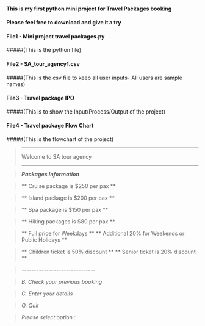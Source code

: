 
#### This is my first python mini project for Travel Packages booking
#### Please feel free to download and give it a try

#### File1 - Mini project travel packages.py 
#####(This is the python file)
#### File2 - SA_tour_agency1.csv
#####(This is the csv file to keep all user inputs- All users are sample names)
#### File3 - Travel package IPO 
#####(This is to show the Input/Process/Output of the project)
#### File4 - Travel package Flow Chart 
#####(This is the flowchart of the project)

  >   *************************
  >    Welcome to SA tour agency
  >   *************************


  >   ***Packages Information***

 >** Cruise package is $250 per pax **
 
 >** Island package is $200 per pax **
 
 >** Spa package is $150 per pax **
 
 >** Hiking packages is $80 per pax **

 >** Full price for Weekdays **
 >** Additional 20% for Weekends or Public Holidays **

 >** Children ticket is 50% discount **
 >** Senior ticket is 20% discount **

>*------------------------------*

>*B. Check your previous booking*

>*C. Enter your details*

>*Q. Quit*

>*Please select option :*
